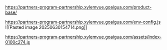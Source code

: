 https://partners-program-partnership.xylemvue.goaigua.com/product-base/


https://partners-program-partnership.xylemvue.goaigua.com/env-config.js
![[Pasted image 20250630154714.png]]

https://partners-program-partnership.xylemvue.goaigua.com/assets/index-0100c274.js